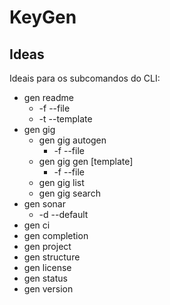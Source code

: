# KeyGen

## Ideas 

Ideais para os subcomandos do CLI:

* gen readme
  * -f --file
  * -t --template
* gen gig
  * gen gig autogen
    * -f --file
  * gen gig gen [template]
    * -f --file
  * gen gig list
  * gen gig search
* gen sonar
  * -d --default
* gen ci
* gen completion
* gen project
* gen structure
* gen license
* gen status
* gen version
